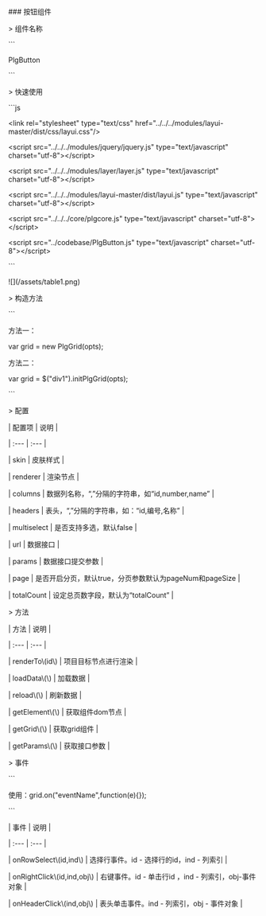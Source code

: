 \#\#\# 按钮组件



&gt; 组件名称



\`\`\`

PlgButton

\`\`\`



&gt; 快速使用



\`\`\`js

&lt;link rel="stylesheet" type="text/css" href="../../../modules/layui-master/dist/css/layui.css"/&gt;



&lt;script src="../../../modules/jquery/jquery.js" type="text/javascript" charset="utf-8"&gt;&lt;/script&gt;

&lt;script src="../../../modules/layer/layer.js" type="text/javascript" charset="utf-8"&gt;&lt;/script&gt;

&lt;script src="../../../modules/layui-master/dist/layui.js" type="text/javascript" charset="utf-8"&gt;&lt;/script&gt;

&lt;script src="../../../core/plgcore.js" type="text/javascript" charset="utf-8"&gt;&lt;/script&gt;



&lt;script src="../codebase/PlgButton.js" type="text/javascript" charset="utf-8"&gt;&lt;/script&gt;

\`\`\`



!\[\]\(/assets/table1.png\)



&gt; 构造方法



\`\`\`

方法一：

var grid = new PlgGrid\(opts\);



方法二：

var grid = $\("div1"\).initPlgGrid\(opts\);

\`\`\`



&gt; 配置



\| 配置项 \| 说明 \|

\| :--- \| :--- \|

\| skin \| 皮肤样式 \|

\| renderer \| 渲染节点 \|

\| columns \| 数据列名称，“,”分隔的字符串，如“id,number,name” \|

\| headers \| 表头，“,”分隔的字符串，如：“id,编号,名称” \|

\| multiselect \| 是否支持多选，默认false \|

\| url \| 数据接口 \|

\| params \| 数据接口提交参数 \|

\| page \| 是否开启分页，默认true，分页参数默认为pageNum和pageSize \|

\| totalCount \| 设定总页数字段，默认为“totalCount” \|



&gt; 方法



\| 方法 \| 说明 \|

\| :--- \| :--- \|

\| renderTo\\(id\\) \| 项目目标节点进行渲染 \|

\| loadData\\(\\) \| 加载数据 \|

\| reload\\(\\) \| 刷新数据 \|

\| getElement\\(\\) \| 获取组件dom节点 \|

\| getGrid\\(\\) \| 获取grid组件 \|

\| getParams\\(\\) \| 获取接口参数 \|



&gt; 事件



\`\`\`

使用：grid.on\("eventName",function\(e\){}\);

\`\`\`



\| 事件 \| 说明 \|

\| :--- \| :--- \|

\| onRowSelect\\(id,ind\\) \| 选择行事件。id - 选择行的id，ind - 列索引 \|

\| onRightClick\\(id,ind,obj\\) \| 右键事件。id - 单击行id ，ind - 列索引，obj-事件对象 \|

\| onHeaderClick\\(ind,obj\\) \| 表头单击事件。ind - 列索引，obj - 事件对象 \|









